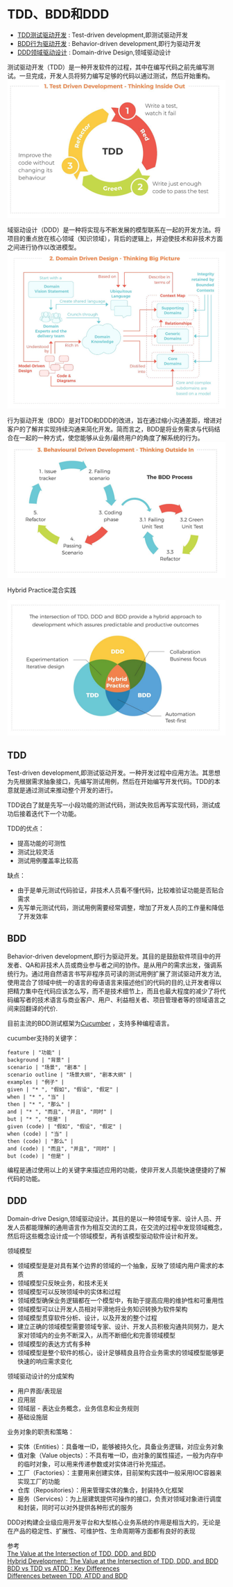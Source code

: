 # TDD、BDD和DDD


- [TDD测试驱动开发](#TDD) : Test-driven development,即测试驱动开发
- [BDD行为驱动开发](#BDD) : Behavior-driven development,即行为驱动开发
- [DDD领域驱动设计](#DDD) : Domain-drive Design,领域驱动设计



测试驱动开发（TDD）是一种开发软件的过程，其中在编写代码之前先编写测试。一旦完成，开发人员将努力编写足够的代码以通过测试，然后开始重构。
![Hybrid Practice](../../images/TDD.png "ReferencePicture")


域驱动设计（DDD）是一种将实现与不断发展的模型联系在一起的开发方法。将项目的重点放在核心领域（知识领域），背后的逻辑上，并迫使技术和非技术方面之间进行协作以改进模型。
![Hybrid Practice](../../images/DDD.png "ReferencePicture")

行为驱动开发（BDD）是对TDD和DDD的改进，旨在通过缩小沟通差距，增进对客户的了解并实现持续沟通来简化开发。简而言之，BDD是将业务需求与代码结合在一起的一种方式，使您能够从业务/最终用户的角度了解系统的行为。
![Hybrid Practice](../../images/BDD.png "ReferencePicture")

Hybrid Practice混合实践

![Hybrid Practice](../../images/Hybrid_Practice.png "ReferencePicture")



## TDD

Test-driven development,即测试驱动开发。一种开发过程中应用方法。其思想为先根据需求抽象接口，先编写测试用例，然后在开始编写开发代码。TDD的本意就是通过测试来推动整个开发的进行。

TDD说白了就是先写一小段功能的测试代码，测试失败后再写实现代码，测试成功后接着迭代下一个功能。

TDD的优点：
- 提高功能的可测性
- 测试比较灵活
- 测试用例覆盖率比较高

缺点：
- 由于是单元测试代码验证，非技术人员看不懂代码，比较难验证功能是否贴合需求
- 先写单元测试代码，测试用例需要经常调整，增加了开发人员的工作量和降低了开发效率




## BDD

Behavior-driven development,即行为驱动开发。其目的是鼓励软件项目中的开发者、QA和非技术人员或商业参与者之间的协作。是从用户的需求出发，强调系统行为。通过用自然语言书写非程序员可读的测试用例扩展了测试驱动开发方法,使用混合了领域中统一的语言的母语语言来描述他们的代码的目的,让开发者得以把精力集中在代码应该怎么写，而不是技术细节上，而且也最大程度的减少了将代码编写者的技术语言与商业客户、用户、利益相关者、项目管理者等的领域语言之间来回翻译的代价.

目前主流的BDD测试框架为[Cucumber](https://cucumber.io/) ，支持多种编程语言。

cucumber支持的关键字：

```
feature | "功能" |
background | "背景" |
scenario | "场景", "剧本" |
scenario outline | "场景大纲", "剧本大纲" |
examples | "例子" |
given | "* ", "假如", "假设", "假定" |
when | "* ", "当" |
then | "* ", "那么" |
and | "* ", "而且", "并且", "同时" |
but | "* ", "但是" |
given (code) | "假如", "假设", "假定" |
when (code) | "当" |
then (code) | "那么" |
and (code) | "而且", "并且", "同时" |
but (code) | "但是" |
```

编程是通过使用以上的关键字来描述应用的功能，使非开发人员能快速便捷的了解代码的功能。




## DDD

Domain-drive Design,领域驱动设计。其目的是以一种领域专家、设计人员、开发人员都能理解的通用语言作为相互交流的工具，在交流的过程中发现领域概念，然后将这些概念设计成一个领域模型，再有该模型驱动软件设计和开发。

领域模型
- 领域模型是是对具有某个边界的领域的一个抽象，反映了领域内用户需求的本质
- 领域模型只反映业务，和技术无关
- 领域模型可以反映领域中的实体和过程
- 领域模型确保业务逻辑都在一个模型中，有助于提高应用的维护性和可重用性
- 领域模型可以让开发人员相对平滑地将业务知识转换为软件架构
- 领域模型贯穿软件分析、设计，以及开发的整个过程
- 建立正确的领域模型需要领域专家、设计、开发人员积极沟通共同努力，是大家对领域内的业务不断深入，从而不断细化和完善领域模型
- 领域模型的表达方式有多种
- 领域模型是整个软件的核心，设计足够精良且符合业务需求的领域模型能够更快速的响应需求变化


领域驱动设计的分成架构
- 用户界面/表现层
- 应用层
- 领域层 - 表达业务概念，业务信息和业务规则
- 基础设施层


业务对象的职责和策略：
- 实体（Entities）：具备唯一ID，能够被持久化，具备业务逻辑，对应业务对象
- 值对象（Value objects）：不具有唯一ID，由对象的属性描述，一般为内存中的临时对象，可以用来传递参数或对实体进行补充描述。
- 工厂（Factories）：主要用来创建实体，目前架构实践中一般采用IOC容器来实现工厂的功能
- 仓库（Repositories）：用来管理实体的集合，封装持久化框架
- 服务（Services）：为上层建筑提供可操作的接口，负责对领域对象进行调度和封装，同时可以对外提供各种形式的服务

DDD对构建企业级应用开发平台和大型核心业务系统的作用是相当大的，无论是在产品的稳定性、扩展性、可维护性、生命周期等方面都有良好的表现




参考  
[The Value at the Intersection of TDD, DDD, and BDD](https://medium.com/datadriveninvestor/the-value-at-the-intersection-of-tdd-ddd-and-bdd-da58ea1f3ac8)  
[Hybrid Development: The Value at the Intersection of TDD, DDD, and BDD](https://dzone.com/articles/hybrid-development-with-tdd-ddd-bdd)
[BDD vs TDD vs ATDD : Key Differences](https://www.browserstack.com/guide/tdd-vs-bdd-vs-atdd)  
[Differences between TDD, ATDD and BDD](https://gaboesquivel.com/blog/2014/differences-between-tdd-atdd-and-bdd/)  



